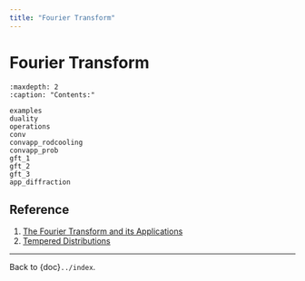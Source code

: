 ```yaml
---
title: "Fourier Transform"
---
```


# Fourier Transform

```{toctree}
:maxdepth: 2
:caption: "Contents:"

examples
duality
operations
conv
convapp_rodcooling
convapp_prob
gft_1
gft_2
gft_3
app_diffraction
```

## Reference

1. [The Fourier Transform and its Applications](https://www.youtube.com/playlist?list=PL1780FAF4A29FE679)
2. [Tempered Distributions](https://personal.math.ubc.ca/~feldman/m321/distributions.pdf)

---

Back to {doc}`../index`.

```{disqus}

```
